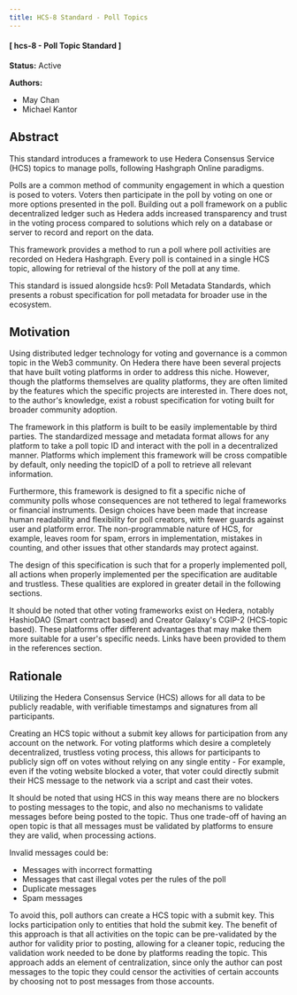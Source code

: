 ```yaml
---
title: HCS-8 Standard - Poll Topics
---
```


#### [ hcs-8 - Poll Topic Standard ]

**Status:** Active

**Authors:** 
- May Chan
- Michael Kantor

## Abstract

This standard introduces a framework to use Hedera Consensus Service (HCS) topics to manage polls, following Hashgraph Online paradigms. 

Polls are a common method of community engagement in which a question is posed to voters. Voters then participate in the poll by voting on one or more options presented in the poll. Building out a poll framework on a public decentralized ledger such as Hedera adds increased transparency and trust in the voting process compared to solutions which rely on a database or server to record and report on the data.

This framework provides a method to run a poll where poll activities are recorded on Hedera Hashgraph. Every poll is contained in a single HCS topic, allowing for retrieval of the history of the poll at any time. 

This standard is issued alongside hcs9: Poll Metadata Standards, which presents a robust specification for poll metadata for broader use in the ecosystem.

## Motivation

Using distributed ledger technology for voting and governance is a common topic in the Web3 community. On Hedera there have been several projects that have built voting platforms in order to address this niche. However, though the platforms themselves are quality platforms, they are often limited by the features which the specific projects are interested in. There does not, to the author's knowledge, exist a robust specification for voting built for broader community adoption.

The framework in this platform is built to be easily implementable by third parties. The standardized message and metadata format allows for any platform to take a poll topic ID and interact with the poll in a decentralized manner. Platforms which implement this framework will be cross compatible by default, only needing the topicID of a poll to retrieve all relevant information.

Furthermore, this framework is designed to fit a specific niche of community polls whose consequences are not tethered to legal frameworks or financial instruments. Design choices have been made that increase human readability and flexibility for poll creators, with fewer guards against user and platform error. The non-programmable nature of HCS, for example, leaves room for spam, errors in implementation, mistakes in counting, and other issues that other standards may protect against. 

The design of this specification is such that for a properly implemented poll, all actions when properly implemented per the specification are auditable and trustless. These qualities are explored in greater detail in the following sections.

It should be noted that other voting frameworks exist on Hedera, notably HashioDAO (Smart contract based) and Creator Galaxy's CGIP-2 (HCS-topic based). These platforms offer different advantages that may make them more suitable for a user's specific needs. Links have been provided to them in the references section. 

## Rationale

Utilizing the Hedera Consensus Service (HCS) allows for all data to be publicly readable, with verifiable timestamps and signatures from all participants. 

Creating an HCS topic without a submit key allows for participation from any account on the network. For voting platforms which desire a completely decentralized, trustless voting process, this allows for participants to publicly sign off on votes without relying on any single entity - For example, even if the voting website blocked a voter, that voter could directly submit their HCS message to the network via a script and cast their votes.

It should be noted that using HCS in this way means there are no blockers to posting messages to the topic, and also no mechanisms to validate messages before being posted to the topic. Thus one trade-off of having an open topic is that all messages must be validated by platforms to ensure they are valid, when processing actions. 

Invalid messages could be:
- Messages with incorrect formatting
- Messages that cast illegal votes per the rules of the poll
- Duplicate messages
- Spam messages

To avoid this, poll authors can create a HCS topic with a submit key. This locks participation only to entities that hold the submit key. The benefit of this approach is that all activities on the topic can be pre-validated by the author for validity prior to posting, allowing for a cleaner topic, reducing the validation work needed to be done by platforms reading the topic. This approach adds an element of centralization, since only the author can post messages to the topic they could censor the activities of certain accounts by choosing not to post messages from those accounts. 


